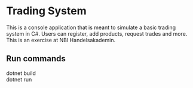 # Trading System

This is a console application that is meant to simulate a basic trading system in C#.
Users can register, add products, request trades and more.
This is an exercise at NBI Handelsakademin.

## Run commands

dotnet build <br>
dotnet run
